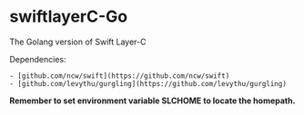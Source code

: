 # swiftlayerC-Go
The Golang version of Swift Layer-C

Dependencies:

    - [github.com/ncw/swift](https://github.com/ncw/swift)
    - [github.com/levythu/gurgling](https://github.com/levythu/gurgling)

**Remember to set environment variable SLCHOME to locate the homepath.**
